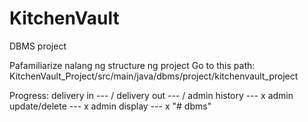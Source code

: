 # KitchenVault
DBMS project

Pafamiliarize nalang ng structure ng project
Go to this path: KitchenVault_Project/src/main/java/dbms/project/kitchenvault_project

Progress:
  delivery in --- /
  delivery out --- /
  admin history --- x
  admin update/delete --- x
  admin display --- x
"# dbms" 

